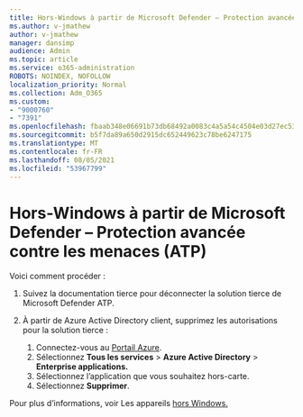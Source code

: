 ```yaml
---
title: Hors-Windows à partir de Microsoft Defender – Protection avancée contre les menaces (ATP)
ms.author: v-jmathew
author: v-jmathew
manager: dansimp
audience: Admin
ms.topic: article
ms.service: o365-administration
ROBOTS: NOINDEX, NOFOLLOW
localization_priority: Normal
ms.collection: Adm_O365
ms.custom:
- "9000760"
- "7391"
ms.openlocfilehash: fbaab348e06691b73db68492a0083c4a5a54c4504e03d27ec53f2a9f5047266d
ms.sourcegitcommit: b5f7da89a650d2915dc652449623c78be6247175
ms.translationtype: MT
ms.contentlocale: fr-FR
ms.lasthandoff: 08/05/2021
ms.locfileid: "53967799"
---
```

# <a name="offboard-non-windows-devices-from-microsoft-defender-advanced-threat-protection-atp"></a>Hors-Windows à partir de Microsoft Defender – Protection avancée contre les menaces (ATP)

Voici comment procéder :

1. Suivez la documentation tierce pour déconnecter la solution tierce de Microsoft Defender ATP.
2. À partir de Azure Active Directory client, supprimez les autorisations pour la solution tierce :

    1. Connectez-vous au [Portail Azure](https://go.microsoft.com/fwlink/?linkid=2125612).
    1. Sélectionnez **Tous les services**  >  **Azure Active Directory**  >  **Enterprise applications.**
    1. Sélectionnez l’application que vous souhaitez hors-carte.
    1. Sélectionnez **Supprimer**.

Pour plus d’informations, voir Les appareils [hors Windows.](https://go.microsoft.com/fwlink/?linkid=2143630)
